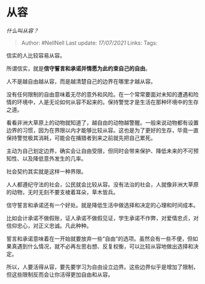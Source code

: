 # 从容
*什么叫从容？*

> Author: #NellNell 
> Last update: *17/07/2021* 
> Links:
> Tags:  
  
信实的人比较容易从容。

所谓信实，就是**信守誓言和承诺并情愿为此约束自己的自由**。

人不是越自由越从容，而是越清楚自己的边界在哪里才越从容。

没有任何限制的自由意味着无尽的意外和风险。在一个常常要面对未知的遭遇和险情的环境中，人是无论如何从容不起来的。保持警觉才是生活在那种环境中的生存之道。

看看非洲大草原上的动物就知道了，越自由的动物越警醒。一般来说动物都有设置边界的习惯，因为在界限以内才能够比较从容。这也是为了更好的生存，毕竟一直保持警觉极其消耗，可能会在捕猎者到来之前就先把自己累死。

主动为自己划定边界，确实会让自由受限，但同时会带来保护、降低未来的不可预知性、以及降低意外发生的几率。

社会契约其实就是这样一种界限。

人人都遵纪守法的社会，公民就会比较从容。没有法治的社会，人就像非洲大草原的动物，无时无刻不要支棱着耳朵，草木皆兵。

信守誓言和承诺还有一个好处。就是降低生活中做选择和决定的心理和时间成本。

比如会计承诺不做假账，证人承诺不做假见证，学生承诺不作弊，对爱情忠贞，对信仰忠心，对正义忠诚。凡此种种。

誓言和承诺意味着在一开始就要放弃一些“自由”的选项。虽然会有一些不便，但如果真遇到什么情况，就不必再左思右想、反复权衡，可以比较从容地做出选择和决定。

所以，人要活得从容，要先要学习为自由设立边界。这些边界似乎是增加了限制，但这些限制反而会让你活得更加自由和从容。